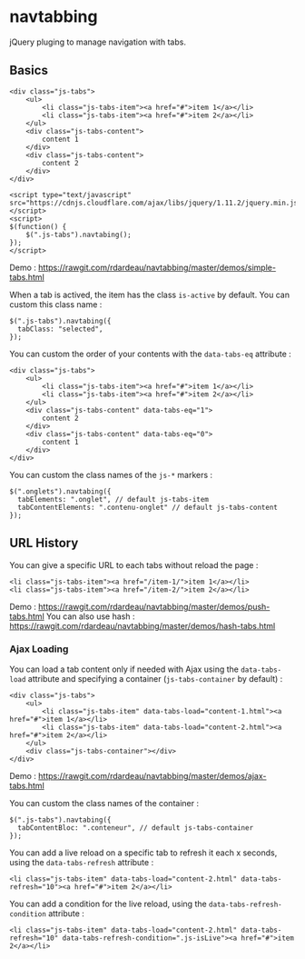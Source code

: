navtabbing
==========

jQuery pluging to manage navigation with tabs.

## Basics

```
<div class="js-tabs">
    <ul>
        <li class="js-tabs-item"><a href="#">item 1</a></li>
        <li class="js-tabs-item"><a href="#">item 2</a></li>
    </ul>
    <div class="js-tabs-content">
        content 1
    </div>
    <div class="js-tabs-content">
        content 2
    </div>
</div>

<script type="text/javascript" src="https://cdnjs.cloudflare.com/ajax/libs/jquery/1.11.2/jquery.min.js"></script>
<script>
$(function() {
    $(".js-tabs").navtabing();
});
</script>
```
Demo : https://rawgit.com/rdardeau/navtabbing/master/demos/simple-tabs.html

When a tab is actived, the item has the class ```is-active``` by default. You can custom this class name :
```
$(".js-tabs").navtabing({
  tabClass: "selected",
});
```

You can custom the order of your contents with the ```data-tabs-eq``` attribute :
```
<div class="js-tabs">
    <ul>
        <li class="js-tabs-item"><a href="#">item 1</a></li>
        <li class="js-tabs-item"><a href="#">item 2</a></li>
    </ul>
    <div class="js-tabs-content" data-tabs-eq="1">
        content 2
    </div>
    <div class="js-tabs-content" data-tabs-eq="0">
        content 1
    </div>
</div>
```

You can custom the class names of the ```js-*``` markers :
```
$(".onglets").navtabing({
  tabElements: ".onglet", // default js-tabs-item
  tabContentElements: ".contenu-onglet" // default js-tabs-content
});
```

## URL History

You can give a specific URL to each tabs without reload the page :
```
<li class="js-tabs-item"><a href="/item-1/">item 1</a></li>
<li class="js-tabs-item"><a href="/item-2/">item 2</a></li>
```
Demo : https://rawgit.com/rdardeau/navtabbing/master/demos/push-tabs.html
You can also use hash : https://rawgit.com/rdardeau/navtabbing/master/demos/hash-tabs.html

### Ajax Loading

You can load a tab content only if needed with Ajax using the ```data-tabs-load``` attribute and specifying a container (```js-tabs-container``` by default) :
```
<div class="js-tabs">
    <ul>
        <li class="js-tabs-item" data-tabs-load="content-1.html"><a href="#">item 1</a></li>
        <li class="js-tabs-item" data-tabs-load="content-2.html"><a href="#">item 2</a></li>
    </ul>
    <div class="js-tabs-container"></div>
</div>
```
Demo : https://rawgit.com/rdardeau/navtabbing/master/demos/ajax-tabs.html

You can custom the class names of the container :
```
$(".js-tabs").navtabing({
  tabContentBloc: ".conteneur", // default js-tabs-container
});
```

You can add a live reload on a specific tab to refresh it each x seconds, using the ```data-tabs-refresh``` attribute :
```
<li class="js-tabs-item" data-tabs-load="content-2.html" data-tabs-refresh="10"><a href="#">item 2</a></li>
```

You can add a condition for the live reload, using the ```data-tabs-refresh-condition``` attribute :
```
<li class="js-tabs-item" data-tabs-load="content-2.html" data-tabs-refresh="10" data-tabs-refresh-condition=".js-isLive"><a href="#">item 2</a></li>
```
